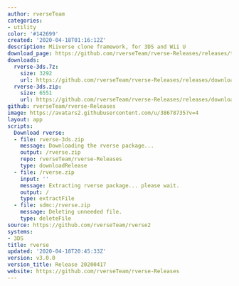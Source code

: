```yaml
---
author: rverseTeam
categories:
- utility
color: '#142699'
created: '2020-04-18T01:16:12Z'
description: Miiverse clone framework, for 3DS and Wii U
download_page: https://github.com/rverseTeam/rverse-Releases/releases/tag/v3.0.0
downloads:
  rverse-3ds.7z:
    size: 3292
    url: https://github.com/rverseTeam/rverse-Releases/releases/download/v3.0.0/rverse-3ds.7z
  rverse-3ds.zip:
    size: 6551
    url: https://github.com/rverseTeam/rverse-Releases/releases/download/v3.0.0/rverse-3ds.zip
github: rverseTeam/rverse-Releases
image: https://avatars2.githubusercontent.com/u/38678735?v=4
layout: app
scripts:
  Download rverse:
  - file: rverse-3ds.zip
    message: Downloading the rverse package...
    output: /rverse.zip
    repo: rverseTeam/rverse-Releases
    type: downloadRelease
  - file: /rverse.zip
    input: ''
    message: Extracting rverse package... please wait.
    output: /
    type: extractFile
  - file: sdmc:/rverse.zip
    message: Deleting unneeded file.
    type: deleteFile
source: https://github.com/rverseTeam/rverse2
systems:
- 3DS
title: rverse
updated: '2020-04-18T20:45:33Z'
version: v3.0.0
version_title: Release 20200417
website: https://github.com/rverseTeam/rverse-Releases
---
```

